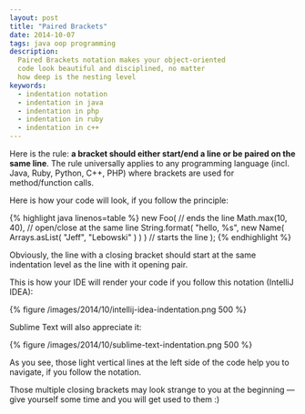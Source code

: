 ```yaml
---
layout: post
title: "Paired Brackets"
date: 2014-10-07
tags: java oop programming
description:
  Paired Brackets notation makes your object-oriented
  code look beautiful and disciplined, no matter
  how deep is the nesting level
keywords:
  - indentation notation
  - indentation in java
  - indentation in php
  - indentation in ruby
  - indentation in c++
---
```


Here is the rule: **a bracket should either start/end
a line or be paired on the same line**. The rule
universally applies to any programming language (incl.
Java, Ruby, Python, C++, PHP) where brackets are used
for method/function calls.

Here is how your code will look, if you follow
the principle:

{% highlight java linenos=table %}
new Foo( // ends the line
  Math.max(10, 40), // open/close at the same line
  String.format(
    "hello, %s",
    new Name(
      Arrays.asList(
        "Jeff",
        "Lebowski"
      )
    )
  ) // starts the line
);
{% endhighlight %}

Obviously, the line with a closing bracket should start at the same
indentation level as the line with it opening pair.

This is how your IDE will render your code if you
follow this notation (IntelliJ IDEA):

{% figure /images/2014/10/intellij-idea-indentation.png 500 %}

Sublime Text will also appreciate it:

{% figure /images/2014/10/sublime-text-indentation.png 500 %}

As you see, those light vertical lines at the left side
of the code help you to navigate, if you follow the notation.

Those multiple closing brackets may look strange to you
at the beginning &mdash; give yourself some time and you will
get used to them :)
